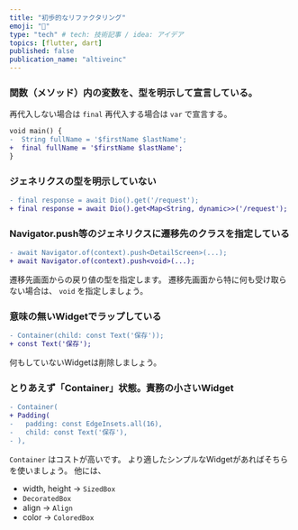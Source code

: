 ```yaml
---
title: "初歩的なリファクタリング"
emoji: "💬"
type: "tech" # tech: 技術記事 / idea: アイデア
topics: [flutter, dart]
published: false
publication_name: "altiveinc"
---
```


### 関数（メソッド）内の変数を、型を明示して宣言している。

再代入しない場合は `final` 再代入する場合は `var` で宣言する。

```diff dart
void main() {
-  String fullName = '$firstName $lastName';
+  final fullName = '$firstName $lastName';
}
```

### ジェネリクスの型を明示していない

```diff dart
- final response = await Dio().get('/request');
+ final response = await Dio().get<Map<String, dynamic>>('/request');
```

### Navigator.push等のジェネリクスに遷移先のクラスを指定している
```diff dart
- await Navigator.of(context).push<DetailScreen>(...);
+ await Navigator.of(context).push<void>(...);
```

遷移先画面からの戻り値の型を指定します。
遷移先画面から特に何も受け取らない場合は、 `void` を指定しましょう。

### 意味の無いWidgetでラップしている
```diff dart
- Container(child: const Text('保存'));
+ const Text('保存');
```
何もしていないWidgetは削除しましょう。

### とりあえず「Container」状態。責務の小さいWidget
```diff dart
- Container(
+ Padding(
-   padding: const EdgeInsets.all(16),
-   child: const Text('保存'),
- ),
```

`Container` はコストが高いです。
より適したシンプルなWidgetがあればそちらを使いましょう。
他には、
- width, height -> `SizedBox`
- `DecoratedBox`
- align -> `Align`
- color -> `ColoredBox`

### 

### 
